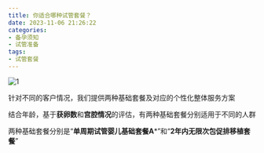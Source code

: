```yaml
---
title: 你适合哪种试管套餐？
date: 2023-11-06 21:26:22
categories:
- 备孕须知
- 试管准备
tags:
- 试管套餐
---
```


![1](https://ooo.0x0.ooo/2023/11/16/Oefnkb.gif)

针对不同的客户情况，我们提供两种基础套餐及对应的个性化整体服务方案

结合年龄，基于**获卵数**和**宫腔情况**的评估，有两种基础套餐分别适用于不同的人群

两种基础套餐分别是“**单周期试管婴儿基础套餐A***”和“**2年内无限次包促排移植套餐**”
